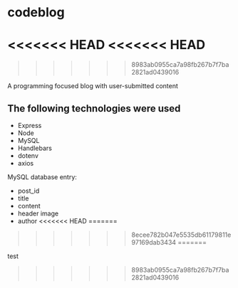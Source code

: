 # codeblog
<<<<<<< HEAD
<<<<<<< HEAD
=======
>>>>>>> 8983ab0955ca7a98fb267b7f7ba2821ad0439016

A programming focused blog with user-submitted content 

## The following technologies were used
* Express
* Node
* MySQL
* Handlebars
* dotenv
* axios

MySQL database entry:
* post_id
* title
* content
* header image
* author
<<<<<<< HEAD
=======
>>>>>>> 8ecee782b047e5535db61179811e97169dab3434
=======

test
>>>>>>> 8983ab0955ca7a98fb267b7f7ba2821ad0439016

